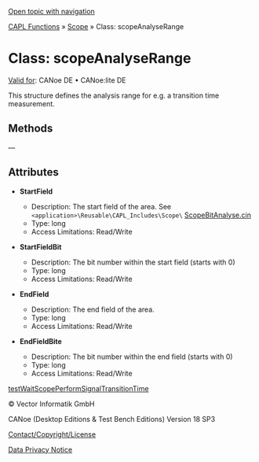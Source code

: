 [Open topic with navigation](../../../../../CANoeDEFamily.htm#Topics/CAPLFunctions/Scope/Classes/CAPLfunctionScopeAnalyseRange.md)

[CAPL Functions](../../CAPLfunctions.md) » [Scope](../CAPLfunctionsScopeOverview.md) » Class: scopeAnalyseRange

# Class: scopeAnalyseRange

[Valid for](../../../Shared/FeatureAvailability.md):  CANoe DE • CANoe:lite DE

This structure defines the analysis range for e.g. a transition time measurement.

## Methods

—

## Attributes

- **StartField**
  - Description: The start field of the area. See `<application>\Reusable\CAPL_Includes\Scope\` [ScopeBitAnalyse.cin](javascript:startDemoLoader('"Reusable\\CAPL_Includes\\Scope"'))
  - Type: long
  - Access Limitations: Read/Write

- **StartFieldBit**
  - Description: The bit number within the start field (starts with 0)
  - Type: long
  - Access Limitations: Read/Write

- **EndField**
  - Description: The end field of the area.
  - Type: long
  - Access Limitations: Read/Write

- **EndFieldBite**
  - Description: The bit number within the end field (starts with 0)
  - Type: long
  - Access Limitations: Read/Write

[testWaitScopePerformSignalTransitionTime](../../Test/Functions/CAPLfunctionTestWaitScopePerformSignalTransitionTime.md)

© Vector Informatik GmbH

CANoe (Desktop Editions & Test Bench Editions) Version 18 SP3

[Contact/Copyright/License](../../../Shared/ContactCopyrightLicense.md)

[Data Privacy Notice](https://www.vector.com/int/en/company/get-info/privacy-policy/)
